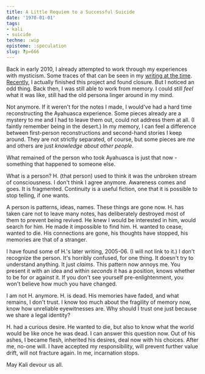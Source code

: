 ```yaml
---
title: A Little Requiem to a Successful Suicide
date: '1970-01-01'
tags:
- kali
- suicide
techne: :wip
episteme: :speculation
slug: ?p=666
---
```


Back in early 2010, I already attempted to work through my experiences with mysticism. Some traces of that can be seen in my [writing at the time](http://muflax.com/reflections/con_exp/). [Recently](http://blog.muflax.com/2012/01/03/how-my-brain-broke/), I actually finished this project and found closure. But I noticed an odd thing. Back then, I was still able to work from memory. I could still *feel* what it was like, still had the old persona linger around in my mind.

Not anymore. If it weren't for the notes I made, I would've had a hard time reconstructing the Ayahuasca experience. Some pieces already are a mystery to me and I had to leave them out, could not address them at all. (I faintly remember being in the desert.) In my memory, I can feel a difference between first-person reconstructions and second-hand stories I keep around. They are not strictly separated, of course, but some pieces are *me* and others are just *knowledge about other people*.

What remained of the person who took Ayahuasca is just that now - something that happened to someone else.

What is a person? H. (that person) used to think it was the unbroken stream of consciousness. I don't think I agree anymore. Awareness comes and goes. It is fragmented. Continuity is a useful fiction, one that it is possible to stop telling, if one wants. 

A person is patterns, ideas, names. These things are gone now. H. has taken care not to  leave many notes, has deliberately destroyed most of them to prevent being revived. He knew I would be interested in him, would search for him. He made it impossible to find him. H. wanted to cease, wanted to die. His connections are gone, his thoughts have stopped, his memories are that of a stranger.

I have found some of H.'s later writing, 2005-06. (I will not link to it.) I don't recognize the person. It's horribly confused, for one thing. It doesn't try to understand anything. It just *claims*. This pattern now annoys me. You present it with an idea and within *seconds* it has a position, knows whether to be for or against it. If you don't see yourself pre-enlightenment, you won't believe how much you have changed. 

I am not H. anymore. H. is dead. His memories have faded, and what remains, I don't trust. I know too much about the fragility of memory now, know how unreliable eyewitnesses are. Why should I trust one just because we share a legal identity?

H. had a curious desire. He wanted to die, but also to know what the world would be like once he was dead. I can answer this question now. Out of his ashes, I became flesh, inherited his desires, deal now with his choices. After me, no-one will. I have accepted my responsibility, will prevent further value drift, will not fracture again. In me, incarnation stops.

May Kali devour us all.